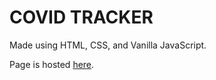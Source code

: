 # COVID TRACKER

Made using HTML, CSS, and Vanilla JavaScript.

Page is hosted [here](https://nikesh-r.github.io/covid-clone-ui-developer/).
